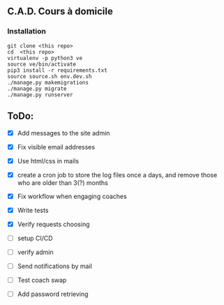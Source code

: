 ## C.A.D. Cours à domicile

### Installation

```
git clone <this repo>
cd  <this repo>
virtualenv -p python3 ve
source ve/bin/activate
pip3 install -r requirements.txt
source source.sh env.dev.sh
./manage.py makemigrations
./manage.py migrate
./manage.py runserver
```

## ToDo:
* [X] Add messages to the site admin
* [X] Fix visible email addresses
* [X] Use html/css in mails
* [X] create a cron job to store the log files once a days, and remove those who are older than 3(?) months
* [X] Fix workflow when engaging coaches
* [X] Write tests
* [X] Verify requests choosing

* [ ] setup CI/CD
* [ ] verify admin
* [ ] Send notifications by mail
* [ ] Test coach swap
* [ ] Add password retrieving

